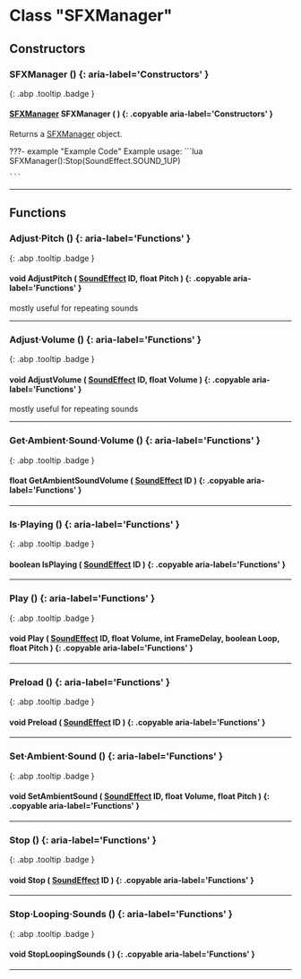 # Class "SFXManager"
## Constructors
### SFXManager () {: aria-label='Constructors' }
[ ](#){: .abp .tooltip .badge }
#### [SFXManager](../abp/SFXManager) SFXManager ( ) {: .copyable aria-label='Constructors' }

Returns a [SFXManager](../abp/SFXManager) object.

???- example "Example Code"
    Example usage:
    ```lua 
    SFXManager():Stop(SoundEffect.SOUND_1UP)
    
    ```
___ 
## Functions
### Adjust·Pitch () {: aria-label='Functions' }
[ ](#){: .abp .tooltip .badge }
#### void AdjustPitch ( [SoundEffect](../abp/enums/SoundEffect) ID, float Pitch ) {: .copyable aria-label='Functions' }
mostly useful for repeating sounds 
___ 
### Adjust·Volume () {: aria-label='Functions' }
[ ](#){: .abp .tooltip .badge }
#### void AdjustVolume ( [SoundEffect](../abp/enums/SoundEffect) ID, float Volume ) {: .copyable aria-label='Functions' }
mostly useful for repeating sounds 
___ 
### Get·Ambient·Sound·Volume () {: aria-label='Functions' }
[ ](#){: .abp .tooltip .badge }
#### float GetAmbientSoundVolume ( [SoundEffect](../abp/enums/SoundEffect) ID ) {: .copyable aria-label='Functions' }

___ 
### Is·Playing () {: aria-label='Functions' }
[ ](#){: .abp .tooltip .badge }
#### boolean IsPlaying ( [SoundEffect](../abp/enums/SoundEffect) ID ) {: .copyable aria-label='Functions' }

___ 
### Play () {: aria-label='Functions' }
[ ](#){: .abp .tooltip .badge }
#### void Play ( [SoundEffect](../abp/enums/SoundEffect) ID, float Volume, int FrameDelay, boolean Loop, float Pitch ) {: .copyable aria-label='Functions' }

___ 
### Preload () {: aria-label='Functions' }
[ ](#){: .abp .tooltip .badge }
#### void Preload ( [SoundEffect](../abp/enums/SoundEffect) ID ) {: .copyable aria-label='Functions' }

___ 
### Set·Ambient·Sound () {: aria-label='Functions' }
[ ](#){: .abp .tooltip .badge }
#### void SetAmbientSound ( [SoundEffect](../abp/enums/SoundEffect) ID, float Volume, float Pitch ) {: .copyable aria-label='Functions' }

___ 
### Stop () {: aria-label='Functions' }
[ ](#){: .abp .tooltip .badge }
#### void Stop ( [SoundEffect](../abp/enums/SoundEffect) ID ) {: .copyable aria-label='Functions' }

___ 
### Stop·Looping·Sounds () {: aria-label='Functions' }
[ ](#){: .abp .tooltip .badge }
#### void StopLoopingSounds ( ) {: .copyable aria-label='Functions' }

___ 
